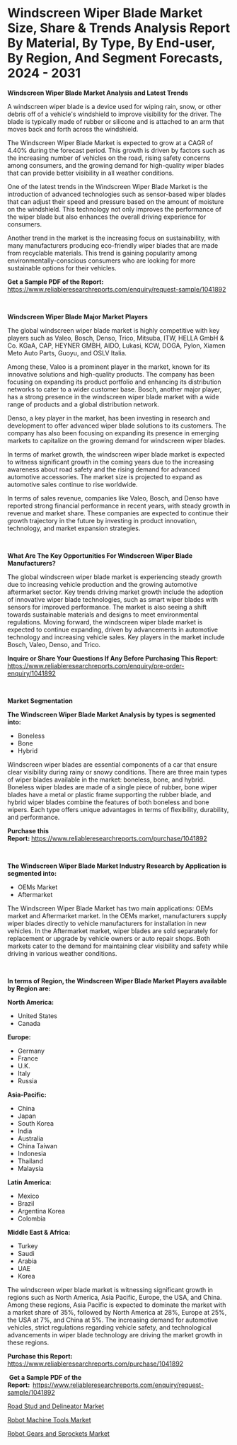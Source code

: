 <p><h1>Windscreen Wiper Blade Market Size, Share & Trends Analysis Report By Material, By Type, By End-user, By Region, And Segment Forecasts, 2024 - 2031</h1></p><p><strong>Windscreen Wiper Blade Market Analysis and Latest Trends</strong></p>
<p><p>A windscreen wiper blade is a device used for wiping rain, snow, or other debris off of a vehicle's windshield to improve visibility for the driver. The blade is typically made of rubber or silicone and is attached to an arm that moves back and forth across the windshield.</p><p>The Windscreen Wiper Blade Market is expected to grow at a CAGR of 4.40% during the forecast period. This growth is driven by factors such as the increasing number of vehicles on the road, rising safety concerns among consumers, and the growing demand for high-quality wiper blades that can provide better visibility in all weather conditions.</p><p>One of the latest trends in the Windscreen Wiper Blade Market is the introduction of advanced technologies such as sensor-based wiper blades that can adjust their speed and pressure based on the amount of moisture on the windshield. This technology not only improves the performance of the wiper blade but also enhances the overall driving experience for consumers.</p><p>Another trend in the market is the increasing focus on sustainability, with many manufacturers producing eco-friendly wiper blades that are made from recyclable materials. This trend is gaining popularity among environmentally-conscious consumers who are looking for more sustainable options for their vehicles.</p></p>
<p><strong>Get a Sample PDF of the Report:&nbsp;</strong> <a href="https://www.reliableresearchreports.com/enquiry/request-sample/1041892">https://www.reliableresearchreports.com/enquiry/request-sample/1041892</a></p>
<p>&nbsp;</p>
<p><strong>Windscreen Wiper Blade Major Market Players</strong></p>
<p><p>The global windscreen wiper blade market is highly competitive with key players such as Valeo, Bosch, Denso, Trico, Mitsuba, ITW, HELLA GmbH & Co. KGaA, CAP, HEYNER GMBH, AIDO, Lukasi, KCW, DOGA, Pylon, Xiamen Meto Auto Parts, Guoyu, and OSLV Italia. </p><p>Among these, Valeo is a prominent player in the market, known for its innovative solutions and high-quality products. The company has been focusing on expanding its product portfolio and enhancing its distribution networks to cater to a wider customer base. Bosch, another major player, has a strong presence in the windscreen wiper blade market with a wide range of products and a global distribution network. </p><p>Denso, a key player in the market, has been investing in research and development to offer advanced wiper blade solutions to its customers. The company has also been focusing on expanding its presence in emerging markets to capitalize on the growing demand for windscreen wiper blades. </p><p>In terms of market growth, the windscreen wiper blade market is expected to witness significant growth in the coming years due to the increasing awareness about road safety and the rising demand for advanced automotive accessories. The market size is projected to expand as automotive sales continue to rise worldwide.</p><p>In terms of sales revenue, companies like Valeo, Bosch, and Denso have reported strong financial performance in recent years, with steady growth in revenue and market share. These companies are expected to continue their growth trajectory in the future by investing in product innovation, technology, and market expansion strategies.</p></p>
<p>&nbsp;</p>
<p><strong>What Are The Key Opportunities For Windscreen Wiper Blade Manufacturers?</strong></p>
<p><p>The global windscreen wiper blade market is experiencing steady growth due to increasing vehicle production and the growing automotive aftermarket sector. Key trends driving market growth include the adoption of innovative wiper blade technologies, such as smart wiper blades with sensors for improved performance. The market is also seeing a shift towards sustainable materials and designs to meet environmental regulations. Moving forward, the windscreen wiper blade market is expected to continue expanding, driven by advancements in automotive technology and increasing vehicle sales. Key players in the market include Bosch, Valeo, Denso, and Trico.</p></p>
<p><strong>Inquire or Share Your Questions If Any Before Purchasing This Report:</strong> <a href="https://www.reliableresearchreports.com/enquiry/pre-order-enquiry/1041892">https://www.reliableresearchreports.com/enquiry/pre-order-enquiry/1041892</a></p>
<p>&nbsp;</p>
<p><strong>Market Segmentation</strong></p>
<p><strong>The Windscreen Wiper Blade Market Analysis by types is segmented into:</strong></p>
<p><ul><li>Boneless</li><li>Bone</li><li>Hybrid</li></ul></p>
<p><p>Windscreen wiper blades are essential components of a car that ensure clear visibility during rainy or snowy conditions. There are three main types of wiper blades available in the market: boneless, bone, and hybrid. Boneless wiper blades are made of a single piece of rubber, bone wiper blades have a metal or plastic frame supporting the rubber blade, and hybrid wiper blades combine the features of both boneless and bone wipers. Each type offers unique advantages in terms of flexibility, durability, and performance.</p></p>
<p><strong>Purchase this Report:&nbsp;</strong><a href="https://www.reliableresearchreports.com/purchase/1041892">https://www.reliableresearchreports.com/purchase/1041892</a></p>
<p>&nbsp;</p>
<p><strong>The Windscreen Wiper Blade Market Industry Research by Application is segmented into:</strong></p>
<p><ul><li>OEMs Market</li><li>Aftermarket</li></ul></p>
<p><p>The Windscreen Wiper Blade Market has two main applications: OEMs market and Aftermarket market. In the OEMs market, manufacturers supply wiper blades directly to vehicle manufacturers for installation in new vehicles. In the Aftermarket market, wiper blades are sold separately for replacement or upgrade by vehicle owners or auto repair shops. Both markets cater to the demand for maintaining clear visibility and safety while driving in various weather conditions.</p></p>
<p>&nbsp;</p>
<p><strong>In terms of Region, the Windscreen Wiper Blade Market Players available by Region are:</strong></p>
<p>
    <p> <strong> North America: </strong>
        <ul>
            <li>United States</li>
            <li>Canada</li>
        </ul>
        </p> 
    <p> <strong> Europe: </strong>
        <ul>
            <li>Germany</li>
            <li>France</li>
            <li>U.K.</li>
            <li>Italy</li>
            <li>Russia</li>
        </ul>
        </p> 
    <p> <strong> Asia-Pacific: </strong>
        <ul>
            <li>China</li>
            <li>Japan</li>
            <li>South Korea</li>
            <li>India</li>
            <li>Australia</li>
            <li>China Taiwan</li>
            <li>Indonesia</li>
            <li>Thailand</li>
            <li>Malaysia</li>
        </ul>
        </p> 
    <p> <strong> Latin America: </strong>
        <ul>
            <li>Mexico</li>
            <li>Brazil</li>
            <li>Argentina Korea</li>
            <li>Colombia</li>
        </ul>
        </p> 
    <p> <strong> Middle East & Africa: </strong>
        <ul>
            <li>Turkey</li>
            <li>Saudi</li>
            <li>Arabia</li>
            <li>UAE</li>
            <li>Korea</li>
        </ul>
    </p>
    </p>
<p><p>The windscreen wiper blade market is witnessing significant growth in regions such as North America, Asia Pacific, Europe, the USA, and China. Among these regions, Asia Pacific is expected to dominate the market with a market share of 35%, followed by North America at 28%, Europe at 25%, the USA at 7%, and China at 5%. The increasing demand for automotive vehicles, strict regulations regarding vehicle safety, and technological advancements in wiper blade technology are driving the market growth in these regions.</p></p>
<p><strong>Purchase this Report: </strong><a href="https://www.reliableresearchreports.com/purchase/1041892">https://www.reliableresearchreports.com/purchase/1041892</a></p>
<p>&nbsp;<strong>Get a Sample PDF of the Report:&nbsp;&nbsp;</strong><a href="https://www.reliableresearchreports.com/enquiry/request-sample/1041892">https://www.reliableresearchreports.com/enquiry/request-sample/1041892</a></p>
<p><strong></strong></p>
<p><p><a href="https://view.publitas.com/reportprime-1/road-stud-and-delineator-market-size-growth-and-forecast-from-2023-2030/">Road Stud and Delineator Market</a></p><p><a href="https://view.publitas.com/reportprime-1/robot-machine-tools-market-research-report-unlocks-analysis-on-the-market-financial-status-market-size-and-market-revenue-upto-2030/">Robot Machine Tools Market</a></p><p><a href="https://view.publitas.com/reportprime-1/robot-gears-and-sprockets-market-research-report-provides-thorough-industry-overview-which-offers-an-in-depth-analysis-of-product-trends-and-new-market-divisions/">Robot Gears and Sprockets Market</a></p></p>